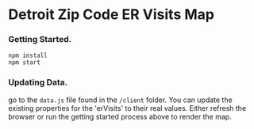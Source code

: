 # Detroit Zip Code ER Visits Map

### Getting Started. 

```
npm install
npm start
```

### Updating Data. 
go to the `data.js` file found in the `/client` folder. You can update the existing properties for the 'erVisits' to their real values. Either refresh the browser or run the getting started process above to render the map. 
